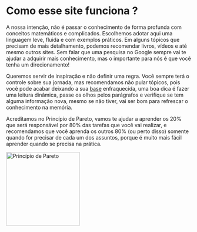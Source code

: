# Como esse site funciona ? 
A nossa intenção, não é passar o conhecimento de forma profunda com conceitos matemáticos e complicados. Escolhemos adotar aqui uma linguagem leve, fluida e com exemplos práticos. Em alguns tópicos que precisam de mais detalhamento, podemos recomendar livros, vídeos e até mesmo outros sites. Sem falar que uma pesquisa no Google sempre vai te ajudar a adquirir mais conhecimento, mas o importante para nós é que você tenha um direcionamento!

Queremos servir de inspiração e não definir uma regra. Você sempre terá o controle sobre sua jornada, mas recomendamos não pular tópicos, pois você pode acabar deixando a sua [base](aprendiz/introducao/baseSolida) enfraquecida, uma boa dica é fazer uma leitura dinâmica, passe os olhos pelos parágrafos e verifique se tem alguma informação nova, mesmo se não tiver, vai ser bom para refrescar o conhecimento na memória.

Acreditamos no Princípio de Pareto, vamos te ajudar a aprender os 20% que será responsável por 80% das tarefas que você vai realizar, e recomendamos que você aprenda os outros 80% (ou perto disso) somente quando for precisar de cada um dos assuntos, porque é muito mais fácil aprender quando se precisa na prática.

<img class="center" src="https://i.pinimg.com/originals/4b/f9/71/4bf97146807a83ae9a5e9ddd9da5d432.jpg" alt="Princípio de Pareto" width="200"/>
